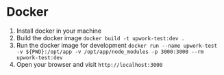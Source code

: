 # Docker

1. Install docker in your machine
2. Build the docker image `docker build -t upwork-test:dev .`
3. Run the docker image for development `docker run --name upwork-test -v ${PWD}:/opt/app -v /opt/app/node_modules -p 3000:3000 --rm upwork-test:dev`
4. Open your browser and visit `http://localhost:3000`
